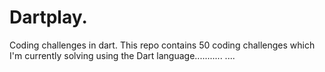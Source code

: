 # Dartplay.
Coding challenges in dart.
This repo contains 50 coding challenges which I'm currently solving using the Dart language........... ....
